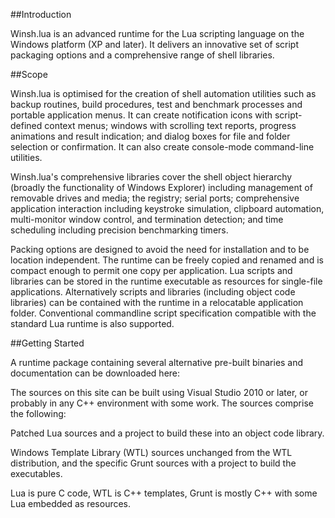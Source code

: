 ##Introduction

Winsh.lua is an advanced runtime for the Lua scripting language on the Windows platform (XP and later). It delivers an innovative set of script packaging options and a comprehensive range of shell libraries.

##Scope

Winsh.lua is optimised for the creation of shell automation utilities such as backup routines, build procedures, test and benchmark processes and portable application menus. It can create notification icons with script-defined context menus; windows with scrolling text reports, progress animations and result indication; and dialog boxes for file and folder selection or confirmation. It can also create console-mode command-line utilities.

Winsh.lua's comprehensive libraries cover the shell object hierarchy (broadly the functionality of Windows Explorer) including management of removable drives and media; the registry; serial ports; comprehensive application interaction including keystroke simulation, clipboard automation, multi-monitor window control, and termination detection; and time scheduling including precision benchmarking timers.

Packing options are designed to avoid the need for installation and to be location independent. The runtime can be freely copied and renamed and is compact enough to permit one copy per application. Lua scripts and libraries can be stored in the runtime executable as resources for single-file applications. Alternatively scripts and libraries (including object code libraries) can be contained with the runtime in a relocatable application folder. Conventional commandline script specification compatible with the standard Lua runtime is also supported.

##Getting Started

A runtime package containing several alternative pre-built binaries and documentation can be downloaded here:

The sources on this site can be built using Visual Studio 2010 or later, or probably in any C++ environment with some work. The sources comprise the following:

Patched Lua sources and a project to build these into an object code library.

Windows Template Library (WTL) sources unchanged from the WTL distribution, and the specific Grunt sources with a project to build the executables.

Lua is pure C code, WTL is C++ templates, Grunt is mostly C++ with some Lua embedded as resources.

